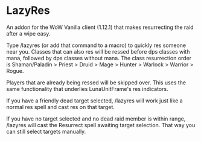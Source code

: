 # LazyRes

An addon for the WoW Vanilla client (1.12.1) that makes resurrecting the raid after a wipe easy.

Type /lazyres (or add that command to a macro) to quickly res someone near you. Classes that can also res will be ressed before dps classes with mana, followed by dps classes without mana. The class resurrection order is Shaman/Paladin > Priest > Druid > Mage > Hunter > Warlock > Warrior > Rogue.

Players that are already being ressed will be skipped over. This uses the same functionality that underlies LunaUnitFrame's res indicators.

If you have a friendly dead target selected, /lazyres will work just like a normal res spell and cast res on that target.

If you have no target selected and no dead raid member is within range, /lazyres will cast the Resurrect spell awaiting target selection. That way you can still select targets manually.